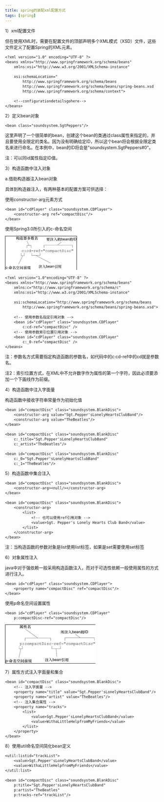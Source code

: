 ```yaml
---
title: spring的装配xml配置方式
tags: [spring]
---
```


1）xml配置文件

但在使用XML时，需要在配置文件的顶部声明多个XML模式（XSD）文件，这些文件定义了配置Spring的XML元素。

```
<?xml version="1.0" encoding="UTF-8" ?>
<beans xmlns="http://www.springframework.org/schema/beans"
    xmlns:xsi="http://www.w3.org/2001/XMLSchema-instance"

    xsi:schemaLocation="
        http://www.springframework.org/schema/beans
        http://www.springframework.org/schema/beans/spring-beans.xsd
        http://www.springframework.org/schema/context">

    <!--configurationdetailsgohere-->
</beans>
```

2）定义bean对象

```
<bean class="soundsystem.SgtPeppers"/>
```

这里声明了一个很简单的bean，创建这个bean的类通过class属性来指定的，并且要使用全限定的类名。因为没有明确给定ID，所以这个bean将会根据全限定类名来进行命名。在本例中，bean的ID将会是"soundsystem.SgtPeppers#0"。

注：可以同id属性指定ID值。

3）构造函数中注入对象

a.借助构造器注入bean对象

具体到构造器注入，有两种基本的配置方案可供选择：

使用constructor-arg元素方式

```
<bean id="cdPlayer" class="soundsystem.CDPlayer">
    <constructor-arg ref="compactDisc"/>
</bean>
```

使用Spring3.0所引入的c-命名空间

![](/images/spring/core/c-namespace.png)

```
<?xml version="1.0"encoding="UTF-8" ?>
<beans xmlns="http://www.springframework.org/schema/beans"
    xmlns:c="http://www.springframework.org/schema/c"
    xmlns:xsi="http://www.w3.org/2001/XMLSchema-instance"

    xsi:schemaLocation="http://www.springframework.org/schema/beans
        http://www.springframework.org/schema/beans/spring-beans.xsd">
    
    <!-- 使用参数名指定引用对象 -->
    <bean id="cdPlayer" class="soundsystem.CDPlayer" 
        c:cd-ref="compactDisc" />
    <!-- 使用参数索引位置引用对象 -->
    <bean id="cdPlayer" class="soundsystem.CDPlayer" 
        c:_0-ref="compactDisc" />
</beans>
```

注：参数名方式需要指定构造函数的参数名，如代码中的c:cd-ref中的cd就是参数名。

注2：索引位置方式，在XML中不允许数字作为属性的第一个字符，因此必须要添加一个下画线作为前缀。

4）构造函数中注入字面量

构造函数中接收字符串常量作为初始化值

```
<bean id="compactDisc" class="soundsystem.BlankDisc">
    <constructor-arg value="Sgt.Pepper'sLonelyHeartsClubBand"/>
    <constructor-arg value="TheBeatles"/>
</bean>

<bean id="compactDisc" class="soundsystem.BlankDisc"
    c:_title="Sgt.Pepper'sLonelyHeartsClubBand"
    c:_artist="TheBeatles"/>

<bean id="compactDisc" class="soundsystem.BlankDisc"
    c:_0="Sgt.Pepper'sLonelyHeartsClubBand"
    c:_1="TheBeatles"/>
```

5）构造函数中集合注入

```
<bean id="compactDisc" class="soundsystem.BlankDisc">
    <constructor-arg><null/></constructor-arg>
</bean>

<bean id="compactDisc" class="soundsystem.BlankDisc">
    <constructor-arg>
        <list>
            <!-- 也可以使用ref引用对象 -->
            <value>Sgt. Pepper's Lonely Hearts Club Band</value>
        </list>
    </constructor-arg>
</bean>
```

注：当构造函数的参数对象是list使用list标签，如果是set需要使用set标签

6）对象属性注入

java中对于强依赖一般采用构造函数注入，而对于可选性依赖一般使用属性的方式进行注入。

```
<bean id="cdPlayer" class="soundsystem.CDPlayer">
    <property name="compactDisc" ref="compactDisc"/>
</bean>
```

使用p命名空间设置属性

```
<bean id="cdPlayer" class="soundsystem.CDPlayer"
    p:compactDisc-ref="compactDisc"/>
```

![](/images/spring/core/p-namespace.png)

7）属性方式注入字面量和集合

```
<bean id="compactDisc" class="soundsystem.BlankDisc">
    <!-- 注入字面量 -->
    <property name="title" value="Sgt.Pepper'sLonelyHeartsClubBand"/>
    <property name="artist" value="TheBeatles"/>
    <!-- 注入集合属性 -->
    <property name="tracks">
        <list>
            <value>Sgt.Pepper'sLonelyHeartsClubBand</value>
            <value>WithaLittleHelpfromMyFriends</value>
        </list>
    </property>
</bean>
```

8）使用util命名空间简化bean定义

```
<util:listid="trackList">
    <value>Sgt.Pepper'sLonelyHeartsClubBand</value>
    <value>WithaLittleHelpfromMyFriends</value>
</util:list>

<bean id="compactDisc" class="soundsystem.BlankDisc" 
    p:title="Sgt.Pepper'sLonelyHeartsClubBand"
    p:artist="TheBeatles"
    p:tracks-ref="trackList"/>
```